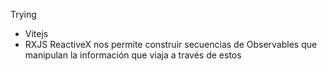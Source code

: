 Trying
- Vitejs
- RXJS
    ReactiveX nos permite construir secuencias de Observables que manipulan la información que viaja a través de estos
